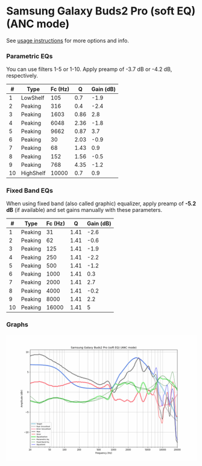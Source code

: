 # Samsung Galaxy Buds2 Pro (soft EQ) (ANC mode)
See [usage instructions](https://github.com/jaakkopasanen/AutoEq#usage) for more options and info.

### Parametric EQs
You can use filters 1-5 or 1-10. Apply preamp of -3.7 dB or -4.2 dB, respectively.

|   # | Type      |   Fc (Hz) |    Q |   Gain (dB) |
|-----|-----------|-----------|------|-------------|
|   1 | LowShelf  |       105 | 0.7  |        -1.9 |
|   2 | Peaking   |       316 | 0.4  |        -2.4 |
|   3 | Peaking   |      1603 | 0.86 |         2.8 |
|   4 | Peaking   |      6048 | 2.36 |        -1.8 |
|   5 | Peaking   |      9662 | 0.87 |         3.7 |
|   6 | Peaking   |        30 | 2.03 |        -0.9 |
|   7 | Peaking   |        68 | 1.43 |         0.9 |
|   8 | Peaking   |       152 | 1.56 |        -0.5 |
|   9 | Peaking   |       768 | 4.35 |        -1.2 |
|  10 | HighShelf |     10000 | 0.7  |         0.9 |

### Fixed Band EQs
When using fixed band (also called graphic) equalizer, apply preamp of **-5.2 dB** (if available) and set gains manually with these parameters.

|   # | Type    |   Fc (Hz) |    Q |   Gain (dB) |
|-----|---------|-----------|------|-------------|
|   1 | Peaking |        31 | 1.41 |        -2.6 |
|   2 | Peaking |        62 | 1.41 |        -0.6 |
|   3 | Peaking |       125 | 1.41 |        -1.9 |
|   4 | Peaking |       250 | 1.41 |        -2.2 |
|   5 | Peaking |       500 | 1.41 |        -1.2 |
|   6 | Peaking |      1000 | 1.41 |         0.3 |
|   7 | Peaking |      2000 | 1.41 |         2.7 |
|   8 | Peaking |      4000 | 1.41 |        -0.2 |
|   9 | Peaking |      8000 | 1.41 |         2.2 |
|  10 | Peaking |     16000 | 1.41 |         5   |

### Graphs
![](./Samsung%20Galaxy%20Buds2%20Pro%20(soft%20EQ)%20(ANC%20mode).png)
